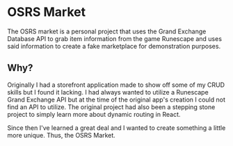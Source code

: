# OSRS Market
The OSRS market is a personal project that uses the Grand Exchange Database API to grab item information from the game Runescape and uses said information to create a fake marketplace for demonstration purposes.

## Why?
Originally I had a storefront application made to show off some of my CRUD skills but I found it lacking. I had always wanted to utilize a Runescape Grand Exchange API but at the time of the original app's creation I could not find an API to utilize. The original project had also been a stepping stone project to simply learn more about dynamic routing in React.

Since then I've learned a great deal and I wanted to create something a little more unique. Thus, the OSRS Market.

